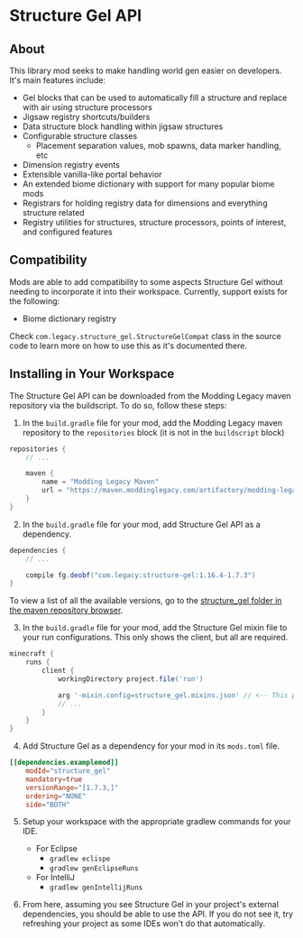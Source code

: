 # Structure Gel API

## About

This library mod seeks to make handling world gen easier on developers. It's main features include:

- Gel blocks that can be used to automatically fill a structure and replace with air using structure processors
- Jigsaw registry shortcuts/builders
- Data structure block handling within jigsaw structures
- Configurable structure classes
  - Placement separation values, mob spawns, data marker handling, etc
- Dimension registry events
- Extensible vanilla-like portal behavior
- An extended biome dictionary with support for many popular biome mods
- Registrars for holding registry data for dimensions and everything structure related
- Registry utilities for structures, structure processors, points of interest, and configured features

## Compatibility

Mods are able to add compatibility to some aspects Structure Gel without needing to incorporate it into their workspace. Currently, support exists for the following:

- Biome dictionary registry

Check `com.legacy.structure_gel.StructureGelCompat` class in the source code to learn more on how to use this as it's documented there.

## Installing in Your Workspace

The Structure Gel API can be downloaded from the Modding Legacy maven repository via the buildscript. To do so, follow these steps:

1. In the `build.gradle` file for your mod, add the Modding Legacy maven repository to the `repositories` block (it is not in the `buildscript` block)

```groovy
repositories {
    // ...

    maven {
        name = "Modding Legacy Maven"
        url = "https://maven.moddinglegacy.com/artifactory/modding-legacy/"
    }
}
```

2. In the `build.gradle` file for your mod, add Structure Gel API as a dependency.

```groovy
dependencies {
    // ...

    compile fg.deobf("com.legacy:structure-gel:1.16.4-1.7.3")
}
```

To view a list of all the available versions, go to the [structure_gel folder in the maven repository browser](https://maven.moddinglegacy.com/artifactory/modding-legacy/com/legacy/structure-gel/).

3. In the `build.gradle` file for your mod, add the Structure Gel mixin file to your run configurations. This only shows the client, but all are required.

```groovy
minecraft {
    runs {
        client {
            workingDirectory project.file('run')

            arg '-mixin.config=structure_gel.mixins.json' // <-- This part right here
            // ...
        }
    }
}
```

4. Add Structure Gel as a dependency for your mod in its `mods.toml` file.

```toml
[[dependencies.examplemod]]
    modId="structure_gel"
    mandatory=true
    versionRange="[1.7.3,]"
    ordering="NONE"
    side="BOTH"
```

5. Setup your workspace with the appropriate gradlew commands for your IDE.
    - For Eclipse
        - ``gradlew eclispe``
        - ``gradlew genEclipseRuns``
    - For IntelliJ
        - ``gradlew genIntellijRuns``

6. From here, assuming you see Structure Gel in your project's external dependencies, you should be able to use the API. If you do not see it, try refreshing your project as some IDEs won't do that automatically.
